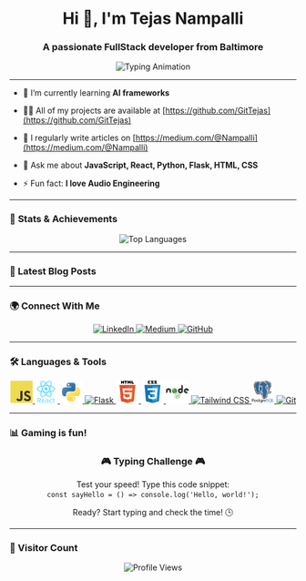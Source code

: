 <h1 align="center">Hi 👋, I'm Tejas Nampalli</h1>
<h3 align="center">A passionate FullStack developer from Baltimore</h3>

<p align="center">
  <img src="https://readme-typing-svg.demolab.com?font=Fira+Code&weight=500&size=25&pause=1000&color=00FF00&center=true&vCenter=true&width=435&lines=Welcome+to+my+GitHub!;I+build+cool+stuff+with+code.;Always+learning+%F0%9F%93%9A;Let%27s+collaborate+%F0%9F%91%8D" alt="Typing Animation" />
</p>

---

- 🌱 I’m currently learning **AI frameworks**

- 👨‍💻 All of my projects are available at [https://github.com/GitTejas](https://github.com/GitTejas)

- 📝 I regularly write articles on [https://medium.com/@Nampalli](https://medium.com/@Nampalli)

- 💬 Ask me about **JavaScript, React, Python, Flask, HTML, CSS**

- ⚡ Fun fact: **I love Audio Engineering**

---

### 🌟 **Stats & Achievements**
<p align="center">
  <img src="https://github-readme-stats.vercel.app/api/top-langs?username=GitTejas&show_icons=true&locale=en&layout=compact&theme=radical" alt="Top Languages" />
</p>

---

### 📝 Latest Blog Posts
<!-- BLOG-POST-LIST:START -->
<!-- BLOG-POST-LIST:END -->

---

### 🌍 **Connect With Me**
<p align="center">
  <a href="https://linkedin.com/in/tejasnampalli">
    <img src="https://img.shields.io/badge/LinkedIn-%230077B5.svg?style=for-the-badge&logo=linkedin&logoColor=white" alt="LinkedIn">
  </a>
  <a href="https://medium.com/@nampalli" target="_blank">
    <img src="https://img.shields.io/badge/Medium-000000?style=for-the-badge&logo=medium&logoColor=white" alt="Medium">
  </a>

  <a href="https://github.com/GitTejas">
    <img src="https://img.shields.io/badge/GitHub-%2312100E.svg?style=for-the-badge&logo=github&logoColor=white" alt="GitHub">
  </a>
</p>



---

### 🛠️ **Languages & Tools**
<p align="center">
  <a href="https://developer.mozilla.org/en-US/docs/Web/JavaScript" target="_blank">
    <img src="https://raw.githubusercontent.com/devicons/devicon/master/icons/javascript/javascript-original.svg" alt="JavaScript" width="40" height="40" />
  </a>
  <a href="https://reactjs.org/" target="_blank">
    <img src="https://raw.githubusercontent.com/devicons/devicon/master/icons/react/react-original-wordmark.svg" alt="React" width="40" height="40" />
  </a>
  <a href="https://www.python.org" target="_blank">
    <img src="https://raw.githubusercontent.com/devicons/devicon/master/icons/python/python-original.svg" alt="Python" width="40" height="40" />
  </a>
  <a href="https://flask.palletsprojects.com/" target="_blank">
    <img src="https://www.vectorlogo.zone/logos/pocoo_flask/pocoo_flask-icon.svg" alt="Flask" width="40" height="40" />
  </a>
  <a href="https://www.w3.org/html/" target="_blank">
    <img src="https://raw.githubusercontent.com/devicons/devicon/master/icons/html5/html5-original-wordmark.svg" alt="HTML" width="40" height="40" />
  </a>
  <a href="https://www.w3schools.com/css/" target="_blank">
    <img src="https://raw.githubusercontent.com/devicons/devicon/master/icons/css3/css3-original-wordmark.svg" alt="CSS" width="40" height="40" />
  </a>
  <a href="https://nodejs.org" target="_blank">
    <img src="https://raw.githubusercontent.com/devicons/devicon/master/icons/nodejs/nodejs-original-wordmark.svg" alt="Node.js" width="40" height="40" />
  </a>
  <a href="https://tailwindcss.com/" target="_blank">
    <img src="https://www.vectorlogo.zone/logos/tailwindcss/tailwindcss-icon.svg" alt="Tailwind CSS" width="40" height="40" />
  </a>
  <a href="https://www.postgresql.org" target="_blank">
    <img src="https://raw.githubusercontent.com/devicons/devicon/master/icons/postgresql/postgresql-original-wordmark.svg" alt="PostgreSQL" width="40" height="40" />
  </a>
  <a href="https://git-scm.com/" target="_blank">
    <img src="https://www.vectorlogo.zone/logos/git-scm/git-scm-icon.svg" alt="Git" width="40" height="40" />
  </a>
</p>

---

### 📊 Gaming is fun!
<h3 align="center">🎮 Typing Challenge 🎮</h3>
<p align="center">
  Test your speed! Type this code snippet: <br>
  <code>const sayHello = () => console.log('Hello, world!');</code>
</p>

<p align="center">
  Ready? Start typing and check the time! 🕒
</p>

---

### 🔢 Visitor Count
<p align="center">
  <img src="https://komarev.com/ghpvc/?username=GitTejas&label=Profile%20Views&color=00ff00&style=flat" alt="Profile Views" />
</p>
